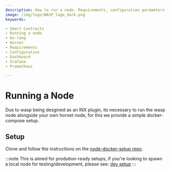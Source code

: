 ```yaml
---
description: How to run a node. Requirements, configuration parameters, dashboard configuration, and tests.
image: /img/logo/WASP_logo_dark.png
keywords:

- Smart Contracts
- Running a node
- Go-lang
- Hornet
- Requirements
- Configuration
- Dashboard
- Grafana
- Prometheus

---
```


# Running a Node

Due to wasp being desgined as an INX plugin, its necessary to run the wasp node alongside your own hornet node, for this we provide a simple docker-compose setup.

## Setup

Clone and follow the instructions on the [node-docker-setup repo](https://github.com/iotaledger/node-docker-setup).

:::note
This is aimed for prodution-ready setups, if you're looking to spawn a local node for testing/development, please see: [dev setup](../development_tools/docker_preconfigured.md)
:::
